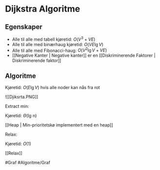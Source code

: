 # Dijkstra Algoritme

## Egenskaper
-	Alle til alle med tabell kjøretid: $O(V^3+VE)$
-	Alle til alle med binærhaug kjøretid: $O(VE\lg V)$
-	Alle til alle med Fibonacci-haug: $O(V^2\lg V+VE)$
-	[[Negative Kanter | Negative kanter]] er en
[[Diskriminerende Faktorer | Diskriminerende faktor]]


## Algoritme
Kjøretid: $O(E \lg V)$ hvis alle noder kan nås fra rot

![[Djiksrta.PNG]]

Extract min:

Kjøretid: $\Theta$(lg n)

[[Heap | Min-prioritetskø implementert med en heap]]

Relax:

Kjøretid: $O(1)$

[[Relax]]



#Graf
#Algoritme/Graf